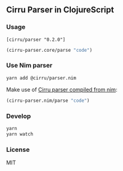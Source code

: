 
Cirru Parser in ClojureScript
----

### Usage

```edn
[cirru/parser "0.2.0"]
```

```clojure
(cirru-parser.core/parse "code")
```

### Use Nim parser

```bash
yarn add @cirru/parser.nim
```

Make use of [Cirru parser compiled from nim](https://github.com/Cirru/parser.nim):

```clojure
(cirru-parser.nim/parse "code")
```

### Develop

```bash
yarn
yarn watch
```

### License

MIT
